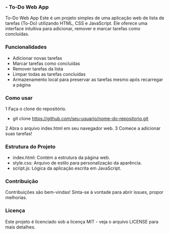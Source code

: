 ### - To-Do Web App

To-Do Web App
Este é um projeto simples de uma aplicação web de lista de tarefas (To-Do) utilizando HTML, CSS e JavaScript. Ele oferece uma interface intuitiva para adicionar, remover e marcar tarefas como concluídas.


### Funcionalidades

- Adicionar novas tarefas
- Marcar tarefas como concluídas
- Remover tarefas da lista
- Limpar todas as tarefas concluídas
- Armazenamento local para preservar as tarefas mesmo após recarregar a página


### Como usar

1 Faça o clone do repositório.

  - git clone https://github.com/seu-usuario/nome-do-repositorio.git

2 Abra o arquivo index.html em seu navegador web.
3 Comece a adicionar suas tarefas!

### Estrutura do Projeto

- index.html: Contém a estrutura da página web.
- style.css: Arquivo de estilo para personalização da aparência.
- script.js: Lógica da aplicação escrita em JavaScript.


### Contribuição

Contribuições são bem-vindas! Sinta-se à vontade para abrir issues, propor melhorias.


### Licença
Este projeto é licenciado sob a licença MIT - veja o arquivo LICENSE para mais detalhes.
